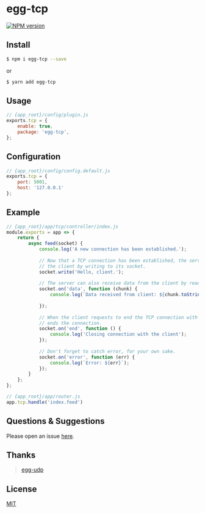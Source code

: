 # egg-tcp

[![NPM version][npm-image]][npm-url]

[npm-image]: https://img.shields.io/npm/v/egg-tcp.svg?style=flat-square
[npm-url]: https://npmjs.org/package/egg-tcp

<!--
Description here.
-->

## Install

```bash
$ npm i egg-tcp --save
```
or
```bash
$ yarn add egg-tcp
```

## Usage

```js
// {app_root}/config/plugin.js
exports.tcp = {
    enable: true,
    package: 'egg-tcp',
};
```

## Configuration

```js
// {app_root}/config/config.default.js
exports.tcp = {
    port: 5001,
    host: '127.0.0.1'
};
```

## Example

```js
// {app_root}/app/tcp/controller/index.js
module.exports = app => {
    return {
        async feed(socket) {
            console.log('A new connection has been established.');
            
            // Now that a TCP connection has been established, the server can send data to
            // the client by writing to its socket.
            socket.write('Hello, client.');
            
            // The server can also receive data from the client by reading from its socket.
            socket.on('data', function (chunk) {
                console.log(`Data received from client: ${chunk.toString()}.`);
                
            });
            
            // When the client requests to end the TCP connection with the server, the server
            // ends the connection.
            socket.on('end', function () {
                console.log('Closing connection with the client');
            });
            
            // Don't forget to catch error, for your own sake.
            socket.on('error', function (err) {
                console.log(`Error: ${err}`);
            });
        }
    };
};

```

```js
// {app_root}/app/router.js
app.tcp.handle('index.feed')
```

## Questions & Suggestions

Please open an issue [here](https://github.com/Naeemo/egg-tcp/issues).


## Thanks 

> [egg-udp](https://github.com/ruur/egg-udp)

## License

[MIT](LICENSE)
